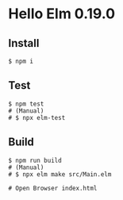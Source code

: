 # Hello Elm 0.19.0

## Install

```shell
$ npm i
```

## Test

```shell
$ npm test
# (Manual)
# $ npx elm-test
```

## Build

```shell
$ npm run build
# (Manual)
# $ npx elm make src/Main.elm

# Open Browser index.html
```
